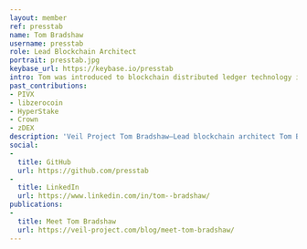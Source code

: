 ```yaml
---
layout: member
ref: presstab
name: Tom Bradshaw
username: presstab
role: Lead Blockchain Architect
portrait: presstab.jpg
keybase_url: https://keybase.io/presstab
intro: Tom was introduced to blockchain distributed ledger technology in 2012 while completing an economics degree. Although it was initially Bitcoin’s monetary policy that drew him in, Tom tinkered with mining and code contributions and his understanding and knowledge rapidly grew. Today Tom is a leading expert in blockchain software development, particularly known for his trail-blazing in proof-of-stake consensus, privacy protocols, and deterministic decentralized systems. As lead blockchain architect, Tom spearheads Veil’s innovations, boldly navigating the bleeding edge of blockchain technology.
past_contributions: 
- PIVX
- libzerocoin
- HyperStake
- Crown
- zDEX
description: 'Veil Project Tom Bradshaw—Lead blockchain architect Tom Bradshaw, aka presstab, long-time crypto developer, has previously worked on Hyperstake, Crown, PIVX, zDEX, and libzerocoin.'
social:
- 
  title: GitHub
  url: https://github.com/presstab
- 
  title: LinkedIn
  url: https://www.linkedin.com/in/tom--bradshaw/
publications:
- 
  title: Meet Tom Bradshaw
  url: https://veil-project.com/blog/meet-tom-bradshaw/
---
```


